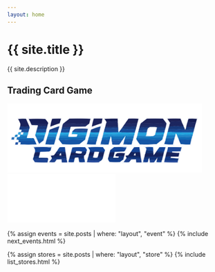 ```yaml
---
layout: home
---
```


<div class="title">
  <h1>{{ site.title }}</h1>
  <p class="description">{{ site.description }}</p>
</div>

<div class="group games">
  <h2>Trading Card Game</h2>
  <a href="/digimon">
    <img src="/logos/digimon.svg" width="450">
  </a>

  <a href="/gundam">
    <img src="/logos/gundam.png" width="250">
  </a>
</div>

{% assign events = site.posts | where: "layout", "event" %}
{% include next_events.html %}

{% assign stores = site.posts | where: "layout", "store" %}
{% include list_stores.html %}
